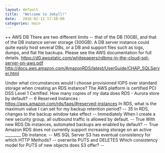 ```yaml
---
layout: default
title:  "Welcome to Jekyll!"
date:   2016-02-12 17:50:00
categories: main
---
```


++ AWS DB
There are two different limits -- that of the DB (10GB), and that of the DB instance server storage (300GB). A DB server instance could quite easily host several DBs, or a DB and support files such as logs, dumps, and flat file backups. Please see the AWS documentation for full details.
https://d0.awsstatic.com/whitepapers/rdbms-in-the-cloud-sql-server-on-aws.pdf
http://docs.aws.amazon.com/AmazonRDS/latest/UserGuide/CHAP_SQLServer.html

Under what circumstances would I choose provisioned IOPS over standard storage when creating an RDS instance?
The AWS platform is certified PCI DSS Level 1 Certified.
How many copies of my data does RDS - Aurora store by default? -- 6
Reserved Instances : https://aws.amazon.com/rds/faqs/#reserved-instances
In RDS, what is the maximum value I can set for my backup retention period? -- 35
In RDS, changes to the backup window take effect -- Immediately
When I create a new security group, all outbound traffic is allowed by default. -- True
With new RDS Db instances, automated backups are enabled by default? -- True
Amazon RDS does not currently support increasing storage on an active ________ Db instance. -- MS SQL Server 
S3 has eventual consistency for which HTTP Methods? -- overwrite PUTS and DELETES
Which consistency model for PUTS of new objects does S3 offer? -- 
